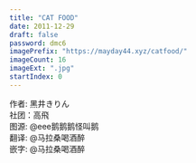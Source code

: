 ```yaml
---
title: "CAT FOOD"
date: 2011-12-29
draft: false
password: dmc6
imagePrefix: "https://mayday44.xyz/catfood/"  
imageCount: 16
imageExt: ".jpg" 
startIndex: 0
---
```

作者: 黑井きりん  
社团：高飛  
图源: @eee鹅鹅鹅怪叫鹅  
翻译: @马拉桑喝酒醉  
嵌字: @马拉桑喝酒醉